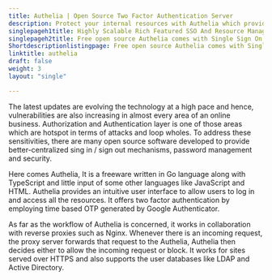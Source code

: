 ```yaml
---
title: Authelia | Open Source Two Factor Authentication Server
description: Protect your internal resources with Authelia which provides SSO and Password Management capabilities by collaborating with reverse proxies such as Nginx.
singlepageh1title: Highly Scalable Rich Featured SSO And Resource Management
singlepageh2title: Free open source Authelia comes with Single Sign On, Login Regulations, application security, and also provides support for LDAP and Active Directory
Shortdescriptionlistingpage: Free open source Authelia comes with Single Sign On, Login Regulations, application security, and also provides support for LDAP and Active Directory
linktitle: authelia
draft: false
weight: 3
layout: "single"

---
```


The latest updates are evolving the technology at a high pace and hence, vulnerabilities are also increasing in almost every area of an online business. Authorization and Authentication layer is one of those areas which are hotspot in terms of attacks and loop wholes. To address these sensitivities, there are many open source software developed to provide better-centralized sing in / sign out mechanisms, password management and security.

Here comes Authelia, It is a freeware written in Go language along with TypeScript and little input of some other languages like JavaScript and HTML. Authelia provides an intuitive user interface to allow users to log in and access all the resources. It offers two factor authentication by employing time based OTP generated by Google Authenticator.

As far as the workflow of Authelia is concerned, it works in collaboration with reverse proxies such as Nginx. Whenever there is an incoming request, the proxy server forwards that request to the Authelia, Authelia then decides either to allow the incoming request or block. It works for sites served over HTTPS and also supports the user databases like LDAP and Active Directory.